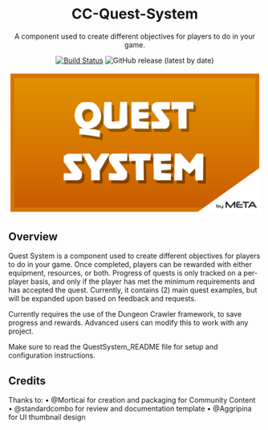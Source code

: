 <div align="center">

# CC-Quest-System

A component used to create different objectives for players to do in your game.

[![Build Status](https://github.com/Core-Team-META/CC-Quest-System/workflows/CI/badge.svg)](https://github.com/Core-Team-META/CC-Quest-System/actions/workflows/ci.yml?query=workflow%3ACI%29)
![GitHub release (latest by date)](https://img.shields.io/github/v/release/Core-Team-META/CC-Quest-System?style=plastic)

![TitleCard](/Screenshots/TitleCard.png)

</div>

## Overview

Quest System is a component used to create different objectives for players to do in your game. Once completed, players can be rewarded with either equipment, resources, or both. Progress of quests is only tracked on a per-player basis, and only if the player has met the minimum requirements and has accepted the quest. Currently, it contains (2) main quest examples, but will be expanded upon based on feedback and requests.

Currently requires the use of the Dungeon Crawler framework, to save progress and rewards. Advanced users can modify this to work with any project.

Make sure to read the QuestSystem_README file for setup and configuration instructions.

## Credits

Thanks to:
• @Morticai for creation and packaging for Community Content
• @standardcombo for review and documentation template
• @Aggripina for UI thumbnail design
